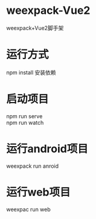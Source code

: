 # weexpack-Vue2
weexpack+Vue2脚手架
# 运行方式
npm install 安装依赖
# 启动项目
npm run serve   
npm run watch
# 运行android项目  
weexpack run anroid  
# 运行web项目   
weexpac run web
